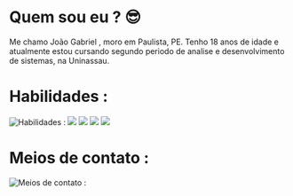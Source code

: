 # Quem sou eu ? :sunglasses:
Me chamo João Gabriel , moro em Paulista, PE. Tenho 18 anos de idade e atualmente estou cursando segundo
periodo de analise e desenvolvimento de sistemas, na Uninassau. 


# Habilidades :

![Habilidades :](https://img.shields.io/badge/Python-FFD43B?style=for-the-badge&logo=python&logoColor=blue) ![](https://img.shields.io/badge/VSCode-0078D4?style=for-the-badge&logo=visual%20studio%20code&logoColor=white) ![](https://img.shields.io/badge/Ubuntu-E95420?style=for-the-badge&logo=ubuntu&logoColor=white) ![](https://img.shields.io/badge/Windows-0078D6?style=for-the-badge&logo=windows&logoColor=white)
![](https://img.shields.io/badge/GitHub-100000?style=for-the-badge&logo=github&logoColor=white)

# Meios de contato :

![Meios de contato :](https://img.shields.io/badge/Gmail-D14836?style=for-the-badge&logo=gmail&logoColor=white)
